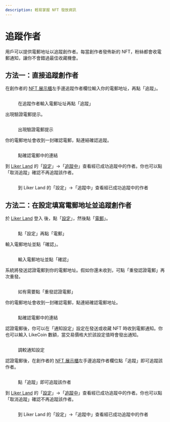 ```yaml
---
description: 輕易掌握 NFT 發放資訊
---
```


# 追蹤作者

用戶可以提供電郵地址以追蹤創作者。每當創作者發佈新的 NFT，粉絲都會收電郵通知，讓你不會錯過最佳收藏機會。

## 方法一：直接追蹤創作者

在創作者的 [NFT 展示櫃](collect-writing-nft/nft-portfolio.md)左手邊追蹤作者欄位輸入你的電郵地址，再點「追蹤」。

<figure><img src="../../.gitbook/assets/subscribe creator 1.png" alt=""><figcaption><p>在追蹤作者輸入電郵址址再點「追蹤」</p></figcaption></figure>

出現驗證電郵提示。

<figure><img src="../../.gitbook/assets/subscribe creator 5.png" alt=""><figcaption><p>出現驗證電郵提示</p></figcaption></figure>

你的電郵地址會收到一封確認電郵，點連結確認追蹤。

<figure><img src="../../.gitbook/assets/subscribe creator 6.png" alt=""><figcaption><p>點確認電郵中的連結</p></figcaption></figure>

到 [Liker Land](https://liker.land/) 的「[設定](https://liker.land/zh-Hant/settings/)」->「[追蹤中](https://liker.land/zh-Hant/settings/following)」查看經已成功追蹤中的作者。你也可以點「取消追蹤」確認不再追蹤該作者。

<figure><img src="../../.gitbook/assets/subscribe creator 7.png" alt=""><figcaption><p>到 Liker Land 的「設定」->「追蹤中」查看經已成功追蹤中的作者</p></figcaption></figure>

## 方法二：在設定填寫電郵地址並追蹤創作者

於 [Liker Land](https://liker.land/) 登入 後，點「[設定](https://liker.land/zh-Hant/settings/)」，然後點「[電郵](https://liker.land/zh-Hant/settings/email)」。

<figure><img src="../../.gitbook/assets/subscribe creator 2.png" alt=""><figcaption><p>點「設定」再點「電郵」</p></figcaption></figure>

輸入電郵地址並點「確認」。

<figure><img src="../../.gitbook/assets/subscribe creator 3.png" alt=""><figcaption><p>輸入電郵地址並點「確認」</p></figcaption></figure>

系統將發送認證電郵到你的電郵地址。假如你還未收到，可點「重發認證電郵」再次重發。

<figure><img src="../../.gitbook/assets/subscribe creator 4.png" alt=""><figcaption><p>如有需要點「重發認證電郵」</p></figcaption></figure>

你的電郵地址會收到一封確認電郵，點連結確認電郵地址。

<figure><img src="../../.gitbook/assets/subscribe creator 6.png" alt=""><figcaption><p>點確認電郵中的連結</p></figcaption></figure>

認證電郵後，你可以在「通知設定」設定在發送或收藏 NFT 時收到電郵通知。你也可以輸入 LikeCoin 數額，當交易價格大於該設定值時會發出通知。

<figure><img src="../../.gitbook/assets/subscribe creator 8.png" alt=""><figcaption><p>調較通知設定</p></figcaption></figure>

認證電郵後，在創作者的 [NFT 展示櫃](collect-writing-nft/nft-portfolio.md)左手邊追蹤作者欄位點「追蹤」即可追蹤該作者。

<figure><img src="../../.gitbook/assets/subscribe creator 9.png" alt=""><figcaption><p>點「追蹤」即可追蹤該作者</p></figcaption></figure>

到 [Liker Land](https://liker.land/) 的「[設定](https://liker.land/zh-Hant/settings/)」->「[追蹤中](https://liker.land/zh-Hant/settings/following)」查看經已成功追蹤中的作者。你也可以點「取消追蹤」確認不再追蹤該作者。

<figure><img src="../../.gitbook/assets/subscribe creator 10.png" alt=""><figcaption><p>到 Liker Land 的「設定」->「追蹤中」查看經已成功追蹤中的作者</p></figcaption></figure>
